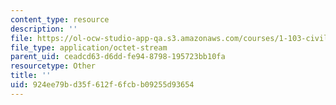 ```yaml
---
content_type: resource
description: ''
file: https://ol-ocw-studio-app-qa.s3.amazonaws.com/courses/1-103-civil-engineering-materials-laboratory-spring-2004/924ee79bd35f612f6fcbb09255d93654_GroupA1.zip
file_type: application/octet-stream
parent_uid: ceadcd63-d6dd-fe94-8798-195723bb10fa
resourcetype: Other
title: ''
uid: 924ee79b-d35f-612f-6fcb-b09255d93654
---
```

